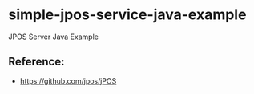 # simple-jpos-service-java-example
JPOS Server Java Example



## Reference:
- https://github.com/jpos/jPOS
